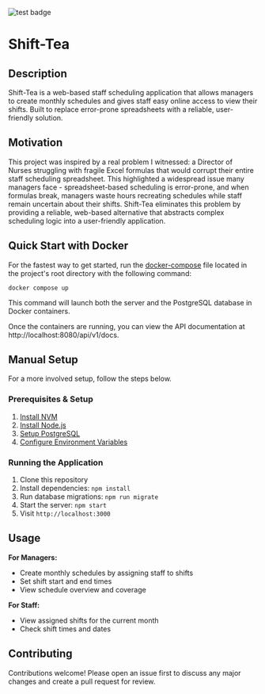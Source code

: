 ![test badge](https://github.com/geolunalg/simple-scheduler/actions/workflows/ci.yml/badge.svg)

# Shift-Tea

## Description
Shift-Tea is a web-based staff scheduling application that allows managers to create monthly schedules and gives staff easy online access to view their shifts. Built to replace error-prone spreadsheets with a reliable, user-friendly solution.

## Motivation
This project was inspired by a real problem I witnessed: a Director of Nurses struggling with fragile Excel formulas that would corrupt their entire staff scheduling spreadsheet. This highlighted a widespread issue many managers face - spreadsheet-based scheduling is error-prone, and when formulas break, managers waste hours recreating schedules while staff remain uncertain about their shifts. Shift-Tea eliminates this problem by providing a reliable, web-based alternative that abstracts complex scheduling logic into a user-friendly application.


## Quick Start with Docker
For the fastest way to get started, run the [docker-compose](https://docs.docker.com/compose/) file located in the project's root directory with the following command:
```
docker compose up
```
This command will launch both the server and the PostgreSQL database in Docker containers.

Once the containers are running, you can view the API documentation at http://localhost:8080/api/v1/docs.

## Manual Setup
For a more involved setup, follow the steps below.
### Prerequisites & Setup
1. [Install NVM](docs/install-nvm.md)
2. [Install Node.js](docs/install-node-version.md) 
3. [Setup PostgreSQL](docs/setup-postgres.md)
4. [Configure Environment Variables](docs/environment-setup.md)

### Running the Application
1. Clone this repository
2. Install dependencies: `npm install`
3. Run database migrations: `npm run migrate`
4. Start the server: `npm start`
5. Visit `http://localhost:3000`

## Usage

**For Managers:**
- Create monthly schedules by assigning staff to shifts
- Set shift start and end times
- View schedule overview and coverage

**For Staff:**
- View assigned shifts for the current month
- Check shift times and dates
<!-- - [Future: Request time off] -->

## Contributing
Contributions welcome! Please open an issue first to discuss any major changes and create a pull request for review.